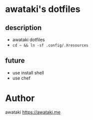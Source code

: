 # awataki's dotfiles  
## description
- awataki dotfiles
- `cd ~ && ln -sf .config/.Xresources`

## future
- use install shell
- use chef

# Author
awataki
https://awataki.me
